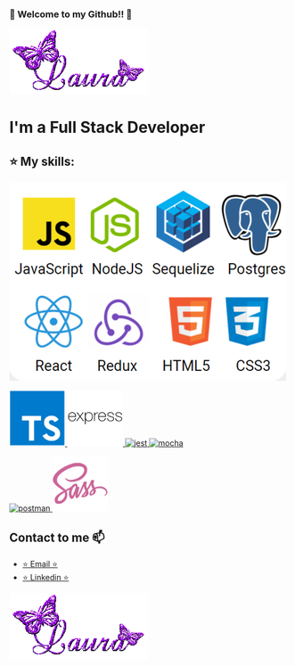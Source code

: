 ### 👋 Welcome to my Github!! 👋

![There's my image name](https://raw.githubusercontent.com/Lauchis/Lauchis/master/images/myname.gif)

# I'm a Full Stack Developer


## ⭐ My skills:
![JavaScript, React, Redux, Node.JS, Express, postgreSQL, CSS, HTML, Sequelize](https://raw.githubusercontent.com/Lauchis/Lauchis/master/images/logos.png)
<p align="left"> <a href="https://www.typescriptlang.org/" target="_blank" rel="noreferrer"> <img src="https://raw.githubusercontent.com/devicons/devicon/master/icons/typescript/typescript-original.svg" alt="typescript" width="100" height="100"/> </a>         <a href="https://expressjs.com" target="_blank" rel="noreferrer"> <img src="https://raw.githubusercontent.com/devicons/devicon/master/icons/express/express-original-wordmark.svg" alt="express" width="100" height="100"/> </a> <a href="https://jestjs.io" target="_blank" rel="noreferrer"> <img src="https://www.vectorlogo.zone/logos/jestjsio/jestjsio-icon.svg" alt="jest" width="100" height="100"/> </a> <a href="https://mochajs.org" target="_blank" rel="noreferrer"> <img src="https://www.vectorlogo.zone/logos/mochajs/mochajs-icon.svg" alt="mocha" width="100" height="100"/> </a> </p>
<p align="left"> <a href="https://postman.com" target="_blank" rel="noreferrer"> <img src="https://www.vectorlogo.zone/logos/getpostman/getpostman-icon.svg" alt="postman" width="100" height="100"/> </a> <a href="https://sass-lang.com" target="_blank" rel="noreferrer"> <img src="https://raw.githubusercontent.com/devicons/devicon/master/icons/sass/sass-original.svg" alt="sass" width="100" height="100"/> </a>  </p>

## Contact to me 📫
- [⭐️ Email ⭐️](mailto:lauchis892@gmail.com?subject=Hi "Hi!")
- [⭐️ Linkedin ⭐️](http://www.linkedin.com/in/laura-sacripanti)


![There's my image name](https://raw.githubusercontent.com/Lauchis/Lauchis/master/images/myname.gif)


<!--
**Lauchis/Lauchis** is a ✨ _special_ ✨ repository because its `README.md` (this file) appears on your GitHub profile.

Here are some ideas to get you started:

- 🔭 I’m currently working on ...
- 🌱 I’m currently learning ...
- 👯 I’m looking to collaborate on ...
- 🤔 I’m looking for help with ...
- 💬 Ask me about ...
- 📫 How to reach me: ...
- 😄 Pronouns: ...
- ⚡ Fun fact: ...
-->
